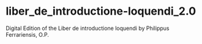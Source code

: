 # liber_de_introductione-loquendi_2.0
Digital Edition of the Liber de introductione loquendi by Philippus Ferrariensis, O.P.
